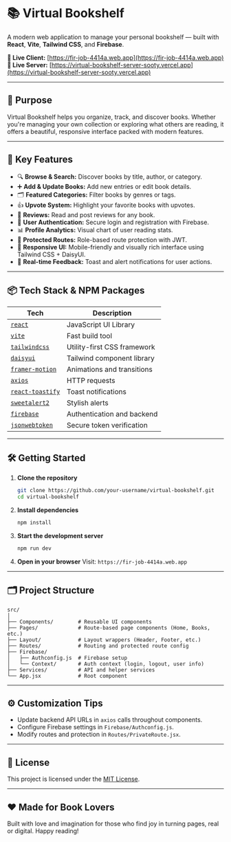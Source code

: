 # 📚 Virtual Bookshelf

A modern web application to manage your personal bookshelf — built with **React**, **Vite**, **Tailwind CSS**, and **Firebase**.

**🔗 Live Client:** [https://fir-job-4414a.web.app](https://fir-job-4414a.web.app)  
**🔗 Live Server:** [https://virtual-bookshelf-server-sooty.vercel.app](https://virtual-bookshelf-server-sooty.vercel.app)

---

## 🎯 Purpose

Virtual Bookshelf helps you organize, track, and discover books. Whether you're managing your own collection or exploring what others are reading, it offers a beautiful, responsive interface packed with modern features.

---

## 🚀 Key Features

- 🔍 **Browse & Search:** Discover books by title, author, or category.
- ➕ **Add & Update Books:** Add new entries or edit book details.
- 🗂️ **Featured Categories:** Filter books by genres or tags.
- 👍 **Upvote System:** Highlight your favorite books with upvotes.
- 📝 **Reviews:** Read and post reviews for any book.
- 👤 **User Authentication:** Secure login and registration with Firebase.
- 📊 **Profile Analytics:** Visual chart of user reading stats.
- 🔐 **Protected Routes:** Role-based route protection with JWT.
- 🎨 **Responsive UI:** Mobile-friendly and visually rich interface using Tailwind CSS + DaisyUI.
- 💬 **Real-time Feedback:** Toast and alert notifications for user actions.

---

## 📦 Tech Stack & NPM Packages

| Tech | Description |
|------|-------------|
| [`react`](https://react.dev/) | JavaScript UI Library |
| [`vite`](https://vitejs.dev/) | Fast build tool |
| [`tailwindcss`](https://tailwindcss.com/) | Utility-first CSS framework |
| [`daisyui`](https://daisyui.com/) | Tailwind component library |
| [`framer-motion`](https://www.framer.com/motion/) | Animations and transitions |
| [`axios`](https://axios-http.com/) | HTTP requests |
| [`react-toastify`](https://fkhadra.github.io/react-toastify/) | Toast notifications |
| [`sweetalert2`](https://sweetalert2.github.io/) | Stylish alerts |
| [`firebase`](https://firebase.google.com/) | Authentication and backend |
| [`jsonwebtoken`](https://github.com/auth0/node-jsonwebtoken) | Secure token verification |

---

## 🛠️ Getting Started

1. **Clone the repository**
   ```bash
   git clone https://github.com/your-username/virtual-bookshelf.git
   cd virtual-bookshelf
   ```

2. **Install dependencies**
   ```bash
   npm install
   ```

3. **Start the development server**
   ```bash
   npm run dev
   ```

4. **Open in your browser**
   Visit: `https://fir-job-4414a.web.app` 

---

## 🗂️ Project Structure

```
src/
│
├── Components/        # Reusable UI components
├── Pages/             # Route-based page components (Home, Books, etc.)
├── Layout/            # Layout wrappers (Header, Footer, etc.)
├── Routes/            # Routing and protected route config
├── Firebase/
│   ├── Authconfig.js  # Firebase setup
│   └── Context/       # Auth context (login, logout, user info)
├── Services/          # API and helper services
└── App.jsx            # Root component
```

---

## ⚙️ Customization Tips

- Update backend API URLs in `axios` calls throughout components.
- Configure Firebase settings in `Firebase/Authconfig.js`.
- Modify routes and protection in `Routes/PrivateRoute.jsx`.

---

## 📄 License

This project is licensed under the [MIT License](LICENSE).

---

## ❤️ Made for Book Lovers

Built with love and imagination for those who find joy in turning pages, real or digital. Happy reading!
